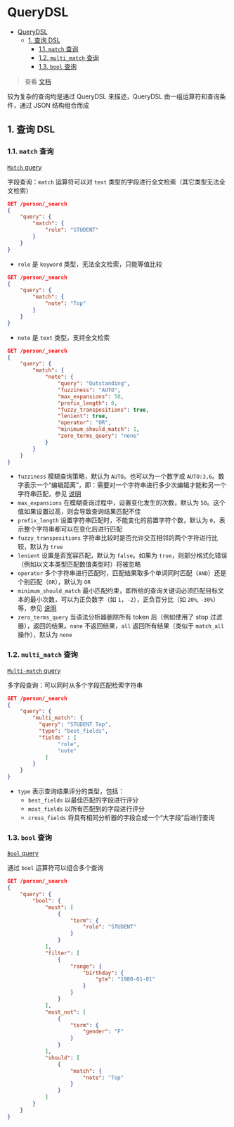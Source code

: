 # QueryDSL

- [QueryDSL](#querydsl)
  - [1. 查询 DSL](#1-查询-dsl)
    - [1.1. `match` 查询](#11-match-查询)
    - [1.2. `multi_match` 查询](#12-multi_match-查询)
    - [1.3. `bool` 查询](#13-bool-查询)

> 查看 [文档](https://www.elastic.co/guide/en/elasticsearch/reference/current/query-dsl.html)

较为复杂的查询均是通过 QueryDSL 来描述，QueryDSL 由一组运算符和查询条件，通过 JSON 结构组合而成

## 1. 查询 DSL

### 1.1. `match` 查询

[`Match` query](https://www.elastic.co/guide/en/elasticsearch/reference/current/query-dsl-match-query.html)

字段查询：`match` 运算符可以对 `text` 类型的字段进行全文检索（其它类型无法全文检索）

```json
GET /person/_search
{
    "query": {
        "match": {
            "role": "STUDENT"
        }
    }
}
```

- `role` 是 `keyword` 类型，无法全文检索，只能等值比较

```json
GET /person/_search
{
    "query": {
        "match": {
            "note": "Top"
        }
    }
}
```

- `note` 是 `text` 类型，支持全文检索

```json
GET /person/_search
{
    "query": {
        "match": {
            "note": {
                "query": "Outstanding",
                "fuzziness": "AUTO",
                "max_expansions": 50,
                "prefix_length": 0,
                "fuzzy_transpositions": true,
                "lenient": true,
                "operator": "OR",
                "minimum_should_match": 1,
                "zero_terms_query": "none"
            }
        }
    }
}
```

- `fuzziness` 模糊查询策略，默认为 `AUTO`。也可以为一个数字或 `AUTO:3,6`。数字表示一个“编辑距离”，即：需要对一个字符串进行多少次编辑才能和另一个字符串匹配，参见 [说明](https://en.wikipedia.org/wiki/Levenshtein_distance)
- `max_expansions` 在模糊查询过程中，设置变化发生的次数，默认为 `50`。这个值如果设置过高，则会导致查询结果匹配不佳
- `prefix_length` 设置字符串匹配时，不能变化的前置字符个数，默认为 `0`，表示整个字符串都可以在变化后进行匹配
- `fuzzy_transpositions` 字符串比较时是否允许交互相邻的两个字符进行比较，默认为 `true`
- `lenient` 设置是否宽容匹配，默认为 `false`。如果为 `true`，则部分格式化错误（例如以文本类型匹配数值类型时）将被忽略
- `operator` 多个字符串进行匹配时，匹配结果取多个单词同时匹配（`AND`）还是个别匹配（`OR`），默认为 `OR`
- `minimum_should_match` 最小匹配约束，即所给的查询关键词必须匹配目标文本的最小次数，可以为正负数字（如 `1`，`-2`），正负百分比（如 `20%`, `-30%`）等，参见 [说明](https://www.elastic.co/guide/en/elasticsearch/reference/current/query-dsl-minimum-should-match.html)
- `zero_terms_query` 当语法分析器删除所有 token 后（例如使用了 stop 过滤器），返回的结果。`none` 不返回结果，`all` 返回所有结果（类似于 `match_all` 操作），默认为 `none`

### 1.2. `multi_match` 查询

[`Multi-match` query](https://www.elastic.co/guide/en/elasticsearch/reference/current/query-dsl-multi-match-query.html#type-cross-fields)

多字段查询：可以同时从多个字段匹配检索字符串

```json
GET /person/_search
{
    "query": {
        "multi_match": {
          "query": "STUDENT Top",
          "type": "best_fields",
          "fields" : [
                "role",
                "note"
            ]
        }
    }
}
```

- `type` 表示查询结果评分的类型，包括：
  - `best_fields` 以最佳匹配的字段进行评分
  - `most_fields` 以所有匹配到的字段进行评分
  - `cross_fields` 将具有相同分析器的字段合成一个“大字段”后进行查询

### 1.3. `bool` 查询

[`Bool` query](https://www.elastic.co/guide/en/elasticsearch/reference/current/query-dsl-match-bool-prefix-query.html)

通过 `bool` 运算符可以组合多个查询

```json
GET /person/_search
{
    "query": {
        "bool": {
            "must": [
                {
                    "term": {
                        "role": "STUDENT"
                    }
                }
            ],
            "filter": [
                {
                    "range": {
                        "birthday": {
                            "gte": "1980-01-01"
                        }
                    }
                }
            ],
            "must_not": [
                {
                    "term": {
                        "gender": "F"
                    }
                }
            ],
            "should": [
                {
                    "match": {
                        "note": "Top"
                    }
                }
            ]
        }
    }
}
```
